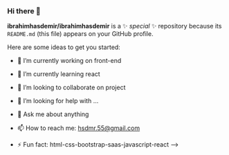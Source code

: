 ### Hi there 👋


**ibrahimhasdemir/ibrahimhasdemir** is a ✨ _special_ ✨ repository because its `README.md` (this file) appears on your GitHub profile.

Here are some ideas to get you started:

- 🔭 I’m currently working on front-end
- 🌱 I’m currently learning react
- 👯 I’m looking to collaborate on project
- 🤔 I’m looking for help with ...
- 💬 Ask me about anything
- 📫 How to reach me: hsdmr.55@gmail.com

- ⚡ Fun fact: html-css-bootstrap-saas-javascript-react
-->
